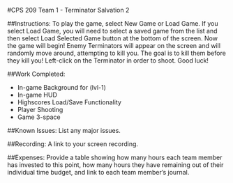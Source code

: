 #CPS 209 Team 1 - Terminator Salvation 2  

##Instructions: 
To play the game, select New Game or Load Game. If you select Load Game, you will need to select a saved game from the list and then select Load Selected Game button at the bottom of the screen. Now the game will begin! Enemy Terminators will appear on the screen and will randomly move around, attempting to kill you. The goal is to kill them before they kill you! Left-click on the Terminator in order to shoot. Good luck!  

##Work Completed: 
- In-game Background for (lvl-1)
- In-game HUD
- Highscores Load/Save Functionality
- Player Shooting
- Game 3-space  

##Known Issues: 
List any major issues.  

##Recording: 
A link to your screen recording.  


##Expenses: 
Provide a table showing how many hours each team member has invested to this point, how many hours they have remaining out of their individual time budget, and link to each team member’s journal.
